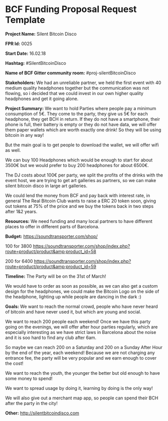
# BCF Funding Proposal Request Template

**Project Name:**
Silent Bitcoin Disco

**FPR Id:**
0025

**Start Date:**
16.02.18

**Hashtag:**
#SilentBitcoinDisco

**Name of BCF Gitter community room:**
#proj-silentBitcoinDisco

**Stakeholders:**
We had an unreliable partner, we held the first event with 40 medium quality headphones together but the communication was not flowing, so i decided that we could invest in our own higher quality headphones and get it going alone.

**Project Summary:**
We want to hold Parties where people pay a minimum consumption of 5€.
They come to the party, they give us 5€ for each headphone, they get BCH in return.
If they do not have a smartphone, their phone is full, their battery is empty or they do not have data, we will offer them paper wallets which are worth exactly one drink! So they will be using bitcoin in any way!

But the main goal is to get people to download the wallet, we will offer wifi as well.

We can buy 100 Headphones which would be enough to start for about 3500€ but we would prefer to buy 200 headphones for about 6500€.

The DJ costs about 100€ per party, we split the profits of the drinks with the event host, we are trying to get art galleries as partners, so we can make silent bitcoin disco in large art galleries.

We could lend the money from BCF and pay back with interest rate, in general The Real Bitcoin Club wants to raise a ERC 20 token soon, giving out tokens at 75% of the price and we buy the tokens back in two steps after 1&amp;2 years.

**Resources:**
We need funding and many local partners to have different places to offer in different parts of Barcelona.

**Budget:**
https://soundtransporter.com/shop/

100 for 3800
https://soundtransporter.com/shop/index.php?route=product/product&amp;product_id=58

200 for 6400
https://soundtransporter.com/shop/index.php?route=product/product&amp;product_id=59

**Timeline:**
The Party will be on the 31st of March!

We would have to order as soon as possible, as we can also get a custom design for the headphones, we could make the Bitcoin Logo on the side of the headphone, lighting up while people are dancing in the dark :)

**Goals:**
We want to reach the normal crowd, people who have never heard of bitcoin and have never used it, but which are young and social.

We want to reach 200 people each weekend! Once we have this party going on the evenings, we will offer after hour parties regularly, which are especially interesting as we have strict laws in Barcelona about the noise and it is soo hard to find any club after 6am.

So maybe we can reach 200 on a Saturday and 200 on a Sunday After Hour by the end of the year, each weekend! Because we are not charging any entrance fee, the party will be very popular and we earn enough to cover the cost!

We want to reach the youth, the younger the better but old enough to have some money to spend!

We want to spread usage by doing it, learning by doing is the only way!

We will also give out a merchant map app, so people can spend their BCH after the party in the city!

**Other:**
http://silentbitcoindisco.com 
